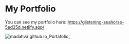 # My Portfolio

You can see my portfolio here: https://glistening-seahorse-5ed35d.netlify.app/

![madahva github io_Portafolio_](https://user-images.githubusercontent.com/89199369/167271880-5764172f-768a-485c-b662-7ef0d2cb2d32.png)
